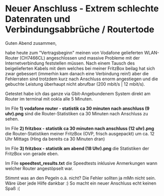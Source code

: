 # Neuer Anschluss - Extrem schlechte Datenraten und Verbindungsabbrüche / Routertode

Guten Abend zusammen,

habe heute zum "Vertragsbeginn" meinen von Vodafone gelieferten WLAN-Router (CH7466CL) angeschlossen und massive Probleme mit der Internetverbindung feststellen müssen. Nach einem Tausch des beigelieferten Kabels mit dem welches bei meiner FritzBox beilag hat sich zwar gebessert (immerhin kam danach eine Verbindung rein!) aber die Fehlerraten sind trotzdem kurz nach Anschluss enorm angestiegen und die gebuchte Leistung überhaupt nicht abrufbar (200 mbit/s | 12 mbit/s).


Getestet habe ich das ganze via Gbit-Angebundenem System direkt am Router im terminal mit ookla alle 5 Minuten.


Im File **1) vodafone router - statistik ca 30 minuten nach anschluss (9 uhr).png** sind die Router-Statistiken ca 30 Minuten nach Anschluss zu sehen.


Im File **2) fritzbox - statistik ca 30 minuten nach anschluss (12 uhr).png** die Router-Statistiken meiner FritzBox (OVP, frisch ausgepackt) um ca. 12 Uhr Mittags (Hing da bereits ca 30 Minuten dran)


Im File **3) fritzbox - statistik am abend (18 Uhr).png** die Statistiken der FritzBox von gerade eben.


Im File **speedtest_results.txt** die Speedtests inklusive Anmerkungen wann welcher Router angestöpselt war.


Stimmt was an den Pegeln o.ä. nicht? Die Fehler sollten ja mMn nicht sein. Wäre über jede Hilfe dankbar :) So macht ein neuer Anschluss echt keinen Spaß :( 
